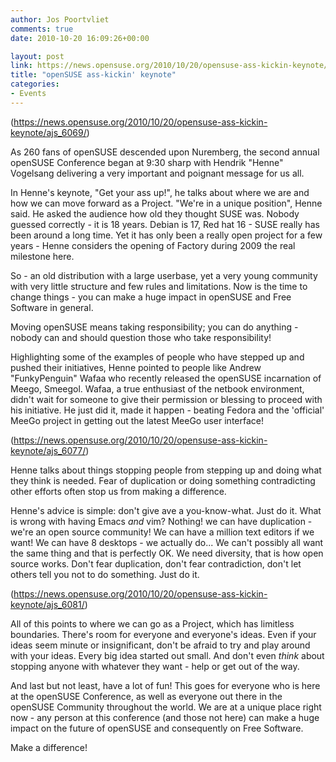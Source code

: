 ```yaml
---
author: Jos Poortvliet
comments: true
date: 2010-10-20 16:09:26+00:00

layout: post
link: https://news.opensuse.org/2010/10/20/opensuse-ass-kickin-keynote/
title: "openSUSE ass-kickin' keynote"
categories:
- Events
---
```

(https://news.opensuse.org/2010/10/20/opensuse-ass-kickin-keynote/ajs_6069/)

As 260 fans of openSUSE descended upon Nuremberg, the second annual openSUSE Conference began at 9:30 sharp with  Hendrik "Henne" Vogelsang delivering a very important and poignant message for us all.

<!-- more -->

In Henne's keynote, "Get your ass up!", he talks about where we are and how we can move forward as a Project.  "We're in a unique position", Henne said. He asked the audience how old they thought SUSE was. Nobody guessed correctly - it is 18 years. Debian is 17, Red hat 16 - SUSE really has been around a long time. Yet it has only been a really open project for a few years - Henne considers the opening of Factory during 2009 the real milestone here.

So - an old distribution with a large userbase, yet a very young community with very little structure and few rules and limitations. Now is the time to change things - you can make a huge impact in openSUSE and Free Software in general.

Moving openSUSE means taking responsibility; you can do anything - nobody can and should question those who take responsibility!

Highlighting some of the examples of people who have stepped up and pushed their initiatives, Henne pointed to people like Andrew "FunkyPenguin" Wafaa who recently released the openSUSE incarnation of Meego, Smeegol.  Wafaa, a true enthusiast of the netbook environment, didn't wait for someone to give their permission or blessing to proceed with his initiative.  He just did it, made it happen - beating Fedora and the 'official' MeeGo project in getting out the latest MeeGo user interface!

(https://news.opensuse.org/2010/10/20/opensuse-ass-kickin-keynote/ajs_6077/)

Henne talks about things stopping people from stepping up and doing what they think is needed. Fear of duplication or doing something contradicting other efforts often stop us from making a difference.

Henne's advice is simple: don't give ave a you-know-what. Just do it. What is wrong with having Emacs *and* vim? Nothing! we can have duplication - we're an open source community! We can have a million text editors if we want! We can have 8 desktops - we actually do... We can't possibly all want the same thing and that is perfectly OK. We need diversity, that is how open source works. Don't fear duplication, don't fear contradiction, don't let others tell you not to do something. Just do it.

(https://news.opensuse.org/2010/10/20/opensuse-ass-kickin-keynote/ajs_6081/)

All of this points to where we can go as a Project, which has limitless boundaries.  There's room for everyone and everyone's ideas.  Even if your ideas seem minute or insignificant, don't be afraid to try and play around with your ideas.  Every big idea started out small. And don't even *think* about stopping anyone with whatever they want - help or get out of the way.

And last but not least, have a lot of fun!  This goes for everyone who is here at the openSUSE Conference, as well as everyone out there in the openSUSE Community throughout the world. We  are at a unique place right now - any person at this conference (and those not here) can make a huge impact on the future of openSUSE and consequently on Free  Software.

Make a difference!		
